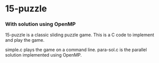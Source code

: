 # 15-puzzle
### With solution using OpenMP

15-puzzle is a classic sliding puzzle game.
This is a C code to implement and play the game.

simple.c plays the game on a command line.
para-sol.c is the parallel solution implemented using OpenMP.
